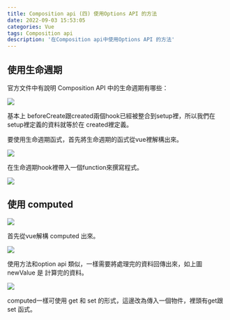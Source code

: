 ```yaml
---
title: Composition api (四) 使用Options API 的方法
date: 2022-09-03 15:53:05
categories: Vue
tags: Composition api
description: '在Composition api中使用Options API 的方法'
---
```


## 使用生命週期

官方文件中有說明 Composition API 中的生命週期有哪些：

![](https://cdn-images-1.medium.com/max/1100/1*K0LpszKEUHPCxfdPGEEWuA.png)

基本上 beforeCreate跟created兩個hook已經被整合到setup裡，所以我們在setup裡定義的資料就等於在 created裡定義。

要使用生命週期函式，首先將生命週期的函式從vue裡解構出來。

![](https://cdn-images-1.medium.com/max/1100/1*UTEoiSULVLsBWDfKrfMJDg.png)

在生命週期hook裡帶入一個function來撰寫程式。

![](https://cdn-images-1.medium.com/max/1100/1*chxC3xO_Q8mETcQMgqFbvA.png)

## 使用 computed

![](https://cdn-images-1.medium.com/max/1100/1*tGf-ehBAk1y5xIvggUw_KQ.png)

首先從vue解構 computed 出來。

![](https://cdn-images-1.medium.com/max/1100/1*Cy_fKTUjUH-5tYtAqR0uBA.png)

使用方法和option api 類似，一樣需要將處理完的資料回傳出來，如上圖newValue 是 計算完的資料。

![](https://cdn-images-1.medium.com/max/1100/1*fmGf5y5yBMMr6vNk-6_hjw.png)

computed一樣可使用 get 和 set 的形式，這邊改為傳入一個物件，裡頭有get跟set 函式。

